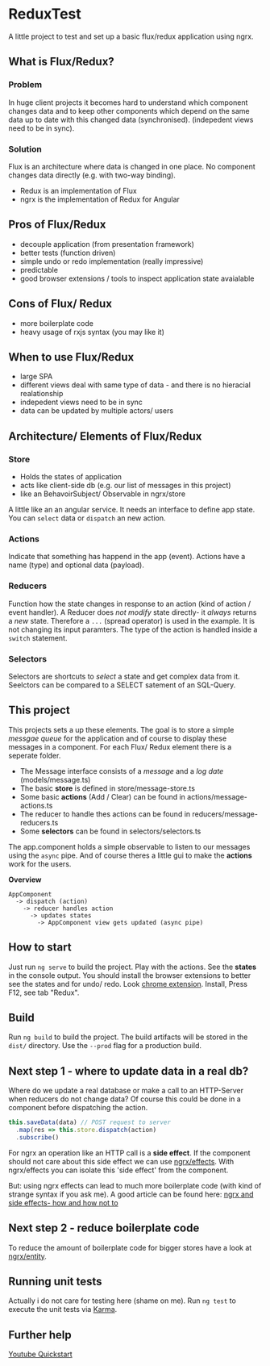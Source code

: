 # ReduxTest
A little project to test and set up a basic flux/redux application using ngrx.

## What is Flux/Redux?
### Problem
In huge client projects it becomes hard to understand which component changes data and to keep
other components which depend on the same data up to date with this changed data (synchronised).
(indepedent views need to be in sync).

### Solution
Flux is an architecture where data is changed in one place. No component changes data directly (e.g. with two-way binding).
  - Redux is an implementation of Flux
  - ngrx is the implementation of Redux for Angular

## Pros of Flux/Redux
- decouple application (from presentation framework)
- better tests (function driven)
- simple undo or redo implementation (really impressive)
- predictable
- good browser extensions / tools to inspect application state avaialable

## Cons of Flux/ Redux
- more boilerplate code
- heavy usage of rxjs syntax (you may like it)

## When to use Flux/Redux
- large SPA
- different views deal with same type of data - and there is no hieracial realationship
- indepedent views need to be in sync
- data can be updated by multiple actors/ users

## Architecture/ Elements of Flux/Redux
### Store
  - Holds the states of application
  - acts like client-side db  (e.g. our list of messages in this project)
  - like an BehavoirSubject/ Observable in ngrx/store

A little like an an angular service. It needs an interface to define app state.
You can `select` data or `dispatch` an new action.

### Actions
Indicate that something has happend in the app (event). Actions have a name (type) and optional data (payload).

### Reducers
Function how the state changes in response to an action (kind of action / event handler).
A Reducer does *not modify* state directly- it *always* returns a *new* state.
Therefore a `...` (spread operator) is used in the example.
It is not changing its input paramters.  The type of the action is handled inside a `switch` statement.

### Selectors
Selectors are shortcuts to *select* a state and get complex data from it.
Seelctors can be compared to a SELECT satement of an SQL-Query.

## This project
This projects sets a up these elements. 
The goal is to store a simple *messgae queue* for the application and of course to display these messages in a component.
For each Flux/ Redux element there is a seperate folder.

- The Message interface consists of a *message* and a *log date* (models/message.ts)
- The basic **store** is defined in store/message-store.ts
- Some basic **actions** (Add / Clear) can be found in actions/message-actions.ts
- The reducer to handle thes actions can be found in reducers/message-reducers.ts
- Some **selectors** can be found in selectors/selectors.ts 

The app.component holds a simple observable to listen to our messages using the `async` pipe.
And of course theres a little gui to make the **actions** work for the users.

**Overview**

```
AppComponent
  -> dispatch (action) 
    -> reducer handles action 
      -> updates states 
        -> AppComponent view gets updated (async pipe)
  ```

## How to start
Just run `ng serve` to build the project.
Play with the actions.
See the **states** in the console output.
You should install the browser extensions to better see the states and for undo/ redo. 
Look [chrome extension](https://chrome.google.com/webstore/detail/redux-devtools/lmhkpmbekcpmknklioeibfkpmmfibljd).
Install, Press F12, see tab "Redux".

## Build
Run `ng build` to build the project. The build artifacts will be stored in the `dist/` directory. Use the `--prod` flag for a production build.

## Next step 1 - where to update data in a real db?
Where do we update a real database or make a call to an HTTP-Server when reducers do not change data?
Of course this could be done in a component before dispatching the action.

```ts
this.saveData(data) // POST request to server
  .map(res => this.store.dispatch(action)
  .subscribe()
```
For ngrx an operation like an HTTP call is a **side effect**.
If the component should not care about this side effect we can use [ngrx/effects](https://github.com/ngrx/platform/blob/master/docs/effects/README.md).
With ngrx/effects you can isolate this 'side effect' from the component.

But: using ngrx effects can lead to much more boilerplate code (with kind of strange syntax if you ask me).
A good article can be found here:
[ngrx and side effects- how and how not to](https://medium.com/@m3po22/stop-using-ngrx-effects-for-that-a6ccfe186399)

## Next step 2 - reduce boilerplate code
To reduce the amount of boilerplate code for bigger stores have a look at [ngrx/entity](https://ngrx.io/guide/entity).

## Running unit tests
Actually i do not care for testing here (shame on me).
Run `ng test` to execute the unit tests via [Karma](https://karma-runner.github.io).

## Further help
[Youtube Quickstart](https://www.youtube.com/watch?v=f97ICOaekNU)
